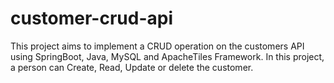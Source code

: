 # customer-crud-api
This project aims to implement a CRUD operation on the customers API using SpringBoot, Java, MySQL and ApacheTiles Framework. In this project, a person can Create, Read, Update or delete the customer.
